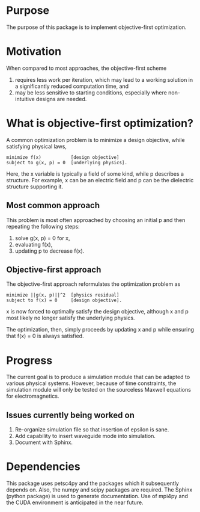 Purpose
=======

The purpose of this package is to implement objective-first optimization.


Motivation
==========

When compared to most approaches, the objective-first scheme

1.  requires less work per iteration, which may lead to a working solution
    in a significantly reduced computation time, and
1.  may be less sensitive to starting conditions, especially where non-intuitive
    designs are needed.


What is objective-first optimization?
=====================================

A common optimization problem is to minimize a design objective, while
satisfying physical laws,

    minimize f(x)           [design objective]
    subject to g(x, p) = 0  [underlying physics].

Here, the x variable is typically a field of some kind, while p describes a 
structure. For example, x can be an electric field and p can be the dielectric
structure supporting it.

Most common approach
--------------------

This problem is most often approached by choosing an initial p and then 
repeating the following steps:

1.  solve g(x, p) = 0 for x,
1.  evaluating f(x),
1.  updating p to decrease f(x).

Objective-first approach
------------------------

The objective-first approach reformulates the optimization problem as

    minimize ||g(x, p)||^2  [physics residual]
    subject to f(x) = 0     [design objective].

x is now forced to optimally satisfy the design objective, although x and p
most likely no longer satisfy the underlying physics.

The optimization, then, simply proceeds by updating x and p while ensuring that
f(x) = 0 is always satisfied.


Progress
========

The current goal is to produce a simulation module that can be adapted to 
various physical systems. However, because of time constraints, the simulation
module will only be tested on the sourceless Maxwell equations for
electromagnetics.

Issues currently being worked on
--------------------------------

1.  Re-organize simulation file so that insertion of epsilon is sane.
1.  Add capability to insert waveguide mode into simulation.
1.  Document with Sphinx.


Dependencies
============

This package uses petsc4py and the packages which it subsequently depends on.
Also, the numpy and scipy packages are required.
The Sphinx (python package) is used to generate documentation.
Use of mpi4py and the CUDA environment is anticipated in the near future. 
